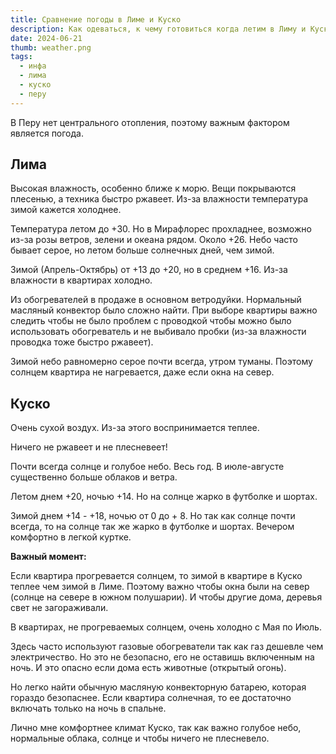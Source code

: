 ```yaml
---
title: Сравнение погоды в Лиме и Куско
description: Как одеваться, к чему готовиться когда летим в Лиму и Куско
date: 2024-06-21
thumb: weather.png
tags:
  - инфа
  - лима
  - куско
  - перу
---
```


В Перу нет центрального отопления, поэтому важным фактором является погода.

## Лима

Высокая влажность, особенно ближе к морю. Вещи покрываются плесенью, а техника быстро ржавеет. Из-за влажности температура зимой кажется холоднее.

Температура летом до +30. Но в Мирафлорес прохладнее, возможно из-за розы ветров, зелени и океана рядом. Около +26. Небо часто бывает серое, но летом больше солнечных дней, чем зимой.

Зимой (Апрель-Октябрь) от +13 до +20, но в среднем +16. Из-за влажности в квартирах холодно. 

Из обогревателей в продаже в основном ветродуйки. Нормальный масляный конвектор было сложно найти. 
При выборе квартиры важно следить чтобы не было проблем с проводкой чтобы можно было использовать обогреватель и не выбивало пробки (из-за влажности проводка тоже быстро ржавеет).

Зимой небо равномерно серое почти всегда, утром туманы. Поэтому солнцем квартира не нагревается, даже если окна на север.

## Куско

Очень сухой воздух. Из-за этого воспринимается теплее.

Ничего не ржавеет и не плесневеет! 

Почти всегда солнце и голубое небо. Весь год. В июле-августе существенно больше облаков и ветра.

Летом днем +20, ночью +14. Но на солнце жарко в футболке и шортах.

Зимой днем +14 - +18, ночью от 0 до + 8. Но так как солнце почти всегда, то на солнце так же жарко в футболке и шортах. Вечером комфортно в легкой куртке.

**Важный момент:**

Если квартира прогревается солнцем, то зимой в квартире в Куско теплее чем зимой в Лиме. 
Поэтому важно чтобы окна были на север (солнце на севере в южном полушарии). И чтобы другие дома, деревья свет не загораживали.

В квартирах, не прогреваемых солнцем, очень холодно с Мая  по Июль.

Здесь часто используют газовые обогреватели так как газ дешевле чем электричество. Но это не безопасно, его не оставишь включенным на ночь. И это опасно если дома есть животные (открытый огонь).

Но легко найти обычную масляную конвекторную батарею, которая гораздо безопаснее. Если квартира солнечная, то ее достаточно включать только на ночь в спальне.

Лично мне комфортнее климат Куско, так как важно голубое небо, нормальные облака, солнце и чтобы ничего не плесневело.